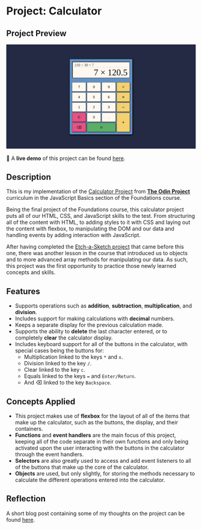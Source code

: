 # Project: Calculator

## Project Preview

<img src="./images/calculator-project.png" width="600"><br>

:link: A **live demo** of this project can be found
[here](https://potaytocheeps.github.io/calculator/).<br>


## Description

This is my implementation of the
[Calculator Project](https://www.theodinproject.com/lessons/foundations-calculator)
from [**The Odin Project**](https://www.theodinproject.com/) curriculum in the
JavaScript Basics section of the Foundations course.

Being the final project of the Foundations course, this calculator project puts
all of our HTML, CSS, and JavaScript skills to the test. From structuring all of the
content with HTML, to adding styles to it with CSS and laying out the content with
flexbox, to manipulating the DOM and our data and handling events by adding interaction
with JavaScript.

After having completed the [Etch-a-Sketch project](https://github.com/potaytocheeps/etch-a-sketch)
that came before this one, there was another lesson in the course that introduced us to objects
and to more advanced array methods for manipulating our data. As such, this project was the first
opportunity to practice those newly learned concepts and skills.

## Features

- Supports operations such as **addition**, **subtraction**, **multiplication**, and **division**.
- Includes support for making calculations with **decimal** numbers.
- Keeps a separate display for the previous calculation made.
- Supports the ability to **delete** the last character entered, or to completely **clear**
  the calculator display.
- Includes keyboard support for all of the buttons in the calculator, with special
  cases being the buttons for:
    - Multiplication linked to the keys `*` and `x`.
    - Division linked to the key `/`.
    - Clear linked to the key `c`.
    - Equals linked to the keys `=` and `Enter/Return`.
    - And &#x232B; linked to the key `Backspace`.


## Concepts Applied

- This project makes use of **flexbox** for the layout of all of the items that make
  up the calculator, such as the buttons, the display, and their containers.
- **Functions** and **event handlers** are the main focus of this project, keeping all of the
  code separate in their own functions and only being activated upon the user interacting
  with the buttons in the calculator through the event handlers.
- **Selectors** are also greatly used to access and add event listeners to all of the buttons
  that make up the core of the calculator.
- **Objects** are used, but only slightly, for storing the methods necessary to calculate
  the different operations entered into the calculator.

## Reflection

A short blog post containing some of my thoughts on the project can be found
[here](https://potayto.notion.site/Project-Calculator-2f9c6d27d24444278e3617a506d8546d).
